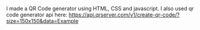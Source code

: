 I made a QR Code generator using HTML, CSS and javascript. I also used qr code generator api here: https://api.qrserver.com/v1/create-qr-code/?size=150x150&data=Example 
